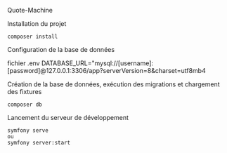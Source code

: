 Quote-Machine

Installation du projet

    composer install

Configuration de la base de données
    
fichier .env
    DATABASE_URL="mysql://[username]:[password]@127.0.0.1:3306/app?serverVersion=8&charset=utf8mb4

Création de la base de données, exécution des migrations et chargement des fixtures

    composer db

Lancement du serveur de développement

    symfony serve
    ou
    symfony server:start